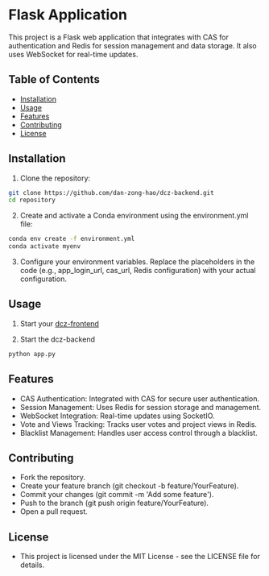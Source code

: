 # Flask Application

This project is a Flask web application that integrates with CAS for authentication and Redis for session management and data storage. It also uses WebSocket for real-time updates.

## Table of Contents

- [Installation](#installation)
- [Usage](#usage)
- [Features](#features)
- [Contributing](#contributing)
- [License](#license)

## Installation

1. Clone the repository:

```sh
git clone https://github.com/dan-zong-hao/dcz-backend.git
cd repository
```

2. Create and activate a Conda environment using the environment.yml file:

```sh
conda env create -f environment.yml
conda activate myenv
```

3. Configure your environment variables. Replace the placeholders in the code (e.g., app_login_url, cas_url, Redis configuration) with your actual configuration.

## Usage

1. Start your [dcz-frontend](https://github.com/dan-zong-hao/dcz-frontend.git)

2. Start the dcz-backend

```sh
python app.py
```

## Features

- CAS Authentication: Integrated with CAS for secure user authentication.
- Session Management: Uses Redis for session storage and management.
- WebSocket Integration: Real-time updates using SocketIO.
- Vote and Views Tracking: Tracks user votes and project views in Redis.
- Blacklist Management: Handles user access control through a blacklist.

## Contributing

- Fork the repository.
- Create your feature branch (git checkout -b feature/YourFeature).
- Commit your changes (git commit -m 'Add some feature').
- Push to the branch (git push origin feature/YourFeature).
- Open a pull request.

## License

- This project is licensed under the MIT License - see the LICENSE file for details.
